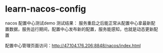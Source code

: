 # learn-nacos-config
nacos 配置中心测试demo
测试结果：
服务重启之后能正常从配置中心拿最新配置数据，服务运行期间，配置中心发布新的配置，服务能感知，也就是动态更新配置

配置中心管理页面访问：http://47.104.176.206:8848/nacos/index.html
